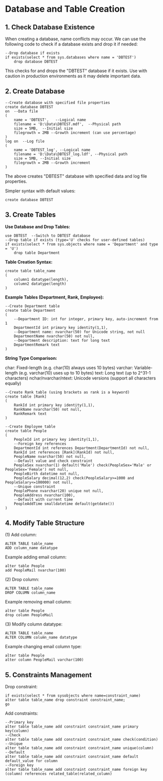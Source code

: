 # Database and Table Creation

## 1. Check Database Existence

When creating a database, name conflicts may occur. We can use the following code to check if a database exists and drop it if needed:

```
--Drop database if exists
if exists(select * from sys.databases where name = 'DBTEST')
	drop database DBTEST
```

This checks for and drops the "DBTEST" database if it exists. Use with caution in production environments as it may delete important data.

## 2. Create Database

```
--Create database with specified file properties
create database DBTEST
on  --Data file
(
	name = 'DBTEST',   --Logical name
	filename = 'D:\Data\DBTEST.mdf',  --Physical path
	size = 5MB,  --Initial size
	filegrowth = 2MB --Growth increment (can use percentage)
)
log on  --Log file
(
	name = 'DBTEST_log', --Logical name
	filename = 'D:\Data\DBTEST_log.ldf', --Physical path
	size = 5MB, --Initial size
	filegrowth = 2MB --Growth increment
)
```

The above creates "DBTEST" database with specified data and log file properties.

Simpler syntax with default values:

```
create database DBTEST
```

## 3. Create Tables

**Use Database and Drop Tables:**

```
use DBTEST  --Switch to DBTEST database
--Drop table if exists (type='U' checks for user-defined tables)
if exists(select * from sys.objects where name = 'Department' and type = 'U')
	drop table Department
```

**Table Creation Syntax:**

```
create table table_name
(
	column1 datatype(length),
	column2 datatype(length)
)
```

**Example Tables (Department, Rank, Employee):**

```
--Create Department table
create table Department
(
	--Department ID: int for integer, primary key, auto-increment from 1
	DepartmentId int primary key identity(1,1),
	--Department name: nvarchar(50) for Unicode string, not null
	DepartmentName nvarchar(50) not null,
	--Department description: text for long text
	DepartmentRemark text
)
```

**String Type Comparison:**

char: Fixed-length (e.g. char(10) always uses 10 bytes)
varchar: Variable-length (e.g. varchar(10) uses up to 10 bytes)
text: Long text (up to 2^31-1 characters)
nchar/nvarchar/ntext: Unicode versions (support all characters equally)

```
--Create Rank table (using brackets as rank is a keyword)
create table [Rank]
(
	RankId int primary key identity(1,1),
	RankName nvarchar(50) not null,
	RankRemark text
)
```

```
--Create Employee table
create table People
(
	PeopleId int primary key identity(1,1),
	--Foreign key references
	DepartmentId int references Department(DepartmentId) not null,
	RankId int references [Rank](RankId) not null,
	PeopleName nvarchar(50) not null,
	--Default value and check constraint
	PeopleSex nvarchar(1) default('Male') check(PeopleSex='Male' or PeopleSex='Female') not null,
	PeopleBirth datetime not null,
	PeopleSalary decimal(12,2) check(PeopleSalary>=1000 and PeopleSalary<=100000) not null,
	--Unique constraint
	PeoplePhone nvarchar(20) unique not null,
	PeopleAddress nvarchar(100),
	--Default with current time
	PeopleAddTime smalldatetime default(getdate())
)
```

## 4. Modify Table Structure

(1) Add column:

```
ALTER TABLE table_name
ADD column_name datatype
```

Example adding email column:

```
alter table People
add PeopleMail nvarchar(100)
```

(2) Drop column:

```
ALTER TABLE table_name
DROP COLUMN column_name
```

Example removing email column:

```
alter table People
drop column PeopleMail
```

(3) Modify column datatype:

```
ALTER TABLE table_name
ALTER COLUMN column_name datatype
```

Example changing email column type:

```
alter table People
alter column PeopleMail varchar(100)
```

## 5. Constraints Management

Drop constraint:

```
if exists(select * from sysobjects where name=constraint_name)
alter table table_name drop constraint constraint_name;
go
```

Add constraints:

```
--Primary key
alter table table_name add constraint constraint_name primary key(column)
--Check
alter table table_name add constraint constraint_name check(condition)
--Unique
alter table table_name add constraint constraint_name unique(column)
--Default
alter table table_name add constraint constraint_name default default_value for column
--Foreign key
alter table table_name add constraint constraint_name foreign key (column) references related_table(related_column)
```
